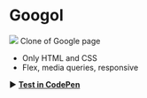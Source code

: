 # Googol
![](preview.gif)
Clone of Google page
- Only HTML and CSS 
- Flex, media queries, responsive

▶️ **[Test in CodePen](https://codepen.io/cabosmanuel/pen/KKQGMLG)**
